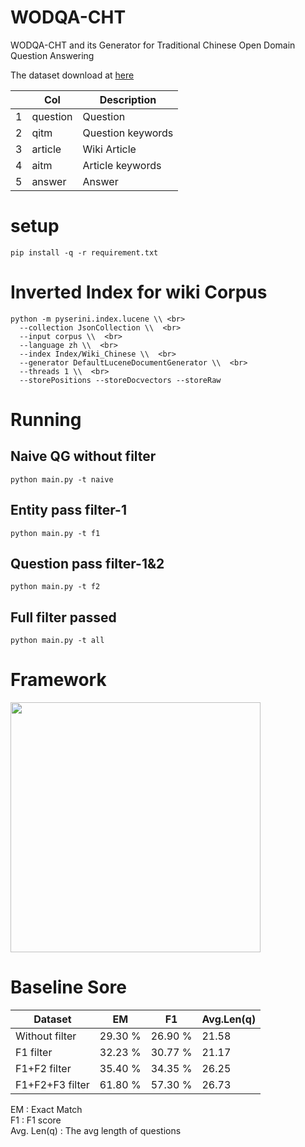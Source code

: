 # WODQA-CHT
WODQA-CHT and its Generator for Traditional Chinese Open Domain Question Answering

The dataset download at [here](https://github.com/swguo/WODQA-CHT/blob/main/data/wodqa_cnt.csv)

|| Col  | Description  | 
|---|---|---|
|1|  question   | Question | 
|2|  qitm        | Question keywords  | 
|3|  article     | Wiki Article  | 
|4|  aitm       | Article keywords  | 
|5|  answer        | Answer  | 


# setup
```
pip install -q -r requirement.txt
```
# Inverted Index for wiki Corpus
```
python -m pyserini.index.lucene \\ <br>
  --collection JsonCollection \\  <br>
  --input corpus \\  <br>
  --language zh \\  <br>
  --index Index/Wiki_Chinese \\  <br>
  --generator DefaultLuceneDocumentGenerator \\  <br>
  --threads 1 \\  <br>
  --storePositions --storeDocvectors --storeRaw
```  
  
 # Running
 
 ## Naive QG without filter
 ```
 python main.py -t naive
 ```
 
 ## Entity pass filter-1
 ```
 python main.py -t f1
 ```
 
 ## Question pass filter-1&2
 ```
 python main.py -t f2
 ```
  
 ## Full filter passed
 ```
 python main.py -t all
 ```
 
 # Framework


<img src="https://user-images.githubusercontent.com/5722978/189902323-be43b401-edcd-4f73-80fe-d25f96522173.jpg" width="400px" >

 # Baseline Sore
 
| Dataset  | EM  | F1  | Avg.Len(q)  |  
|---|---|---|---|
|  Without filter   | 29.30 %  | 26.90 %  | 21.58  |
|  F1 filter        | 32.23 %  | 30.77 %  | 21.17  |
|  F1+F2 filter     | 35.40 %  | 34.35 %  | 26.25  |
|  F1+F2+F3 filter  | 61.80 %  | 57.30 %  | 26.73  |

EM : Exact Match <br>
F1 : F1 score <br> 
Avg. Len(q) : The avg length of questions <br>
